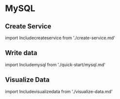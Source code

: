 # MySQL

## Create Service
import Includecreateservice from './create-service.md' 

<Includecreateservice/>

## Write data
import Includemysql from './quick-start/mysql.md' 

<Includemysql/>

## Visualize Data
import Includevisualizedata from './visualize-data.md' 

<Includevisualizedata/>
